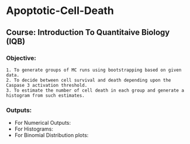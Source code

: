 # Apoptotic-Cell-Death

## Course: Introduction To Quantitaive Biology (IQB)

### Objective:
    1. To generate groups of MC runs using bootstrapping based on given data.
    2. To decide between cell survival and death depending upon the Caspase 3 activation threshold.
    3. To estimate the number of cell death in each group and generate a histogram from such estimates.
    
### Outputs:

- For Numerical Outputs:
- For Histograms:
- For Binomial Distribution plots:
